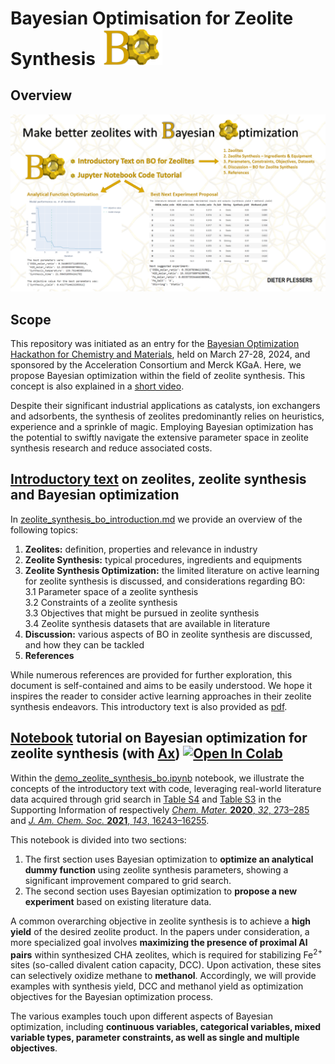 # Bayesian Optimisation for Zeolite Synthesis <img src="images/BO_Zeolite.png" alt="Zeolite" width="100"/>

## Overview
<img src="images/Poster_BO_Zeolite.png" alt="Summarizing poster" width="800"/>

## Scope
This repository was initiated as an entry for the [Bayesian Optimization Hackathon for Chemistry and Materials](https://ac-bo-hackathon.github.io/), held on March 27-28, 2024, and sponsored by the Acceleration Consortium and Merck KGaA. Here, we propose Bayesian optimization within the field of zeolite synthesis. This concept is also explained in a [short video](https://www.youtube.com/watch?v=4lFEUixwkE8).

Despite their significant industrial applications as catalysts, ion exchangers and adsorbents, the synthesis of zeolites predominantly relies on heuristics, experience and a sprinkle of magic.  Employing Bayesian optimization has the potential to swiftly navigate the extensive parameter space in zeolite synthesis research and reduce associated costs.

## [Introductory text](./zeolite_synthesis_bo_introduction.md) on zeolites, zeolite synthesis and Bayesian optimization
In [zeolite_synthesis_bo_introduction.md](./zeolite_synthesis_bo_introduction.md) we provide an overview of the following topics:
1. **Zeolites:** definition, properties and relevance in industry
2. **Zeolite Synthesis:** typical procedures, ingredients and equipments
3. **Zeolite Synthesis Optimization:** the limited literature on active learning for zeolite synthesis is discussed, and considerations regarding BO:  
   3.1 Parameter space of a zeolite synthesis  
   3.2 Constraints of a zeolite synthesis  
   3.3 Objectives that might be pursued in zeolite synthesis  
   3.4 Zeolite synthesis datasets that are available in literature  
4. **Discussion:** various aspects of BO in zeolite synthesis are discussed, and how they can be tackled
5. **References**

While numerous references are provided for further exploration, this document is self-contained and aims to be easily understood. We hope it inspires the reader to consider active learning approaches in their zeolite synthesis endeavors. 
This introductory text is also provided as [pdf](./zeolite_synthesis_bo_introduction.pdf).

## [Notebook](./demo_zeolite_synthesis_bo.ipynb) tutorial on Bayesian optimization for zeolite synthesis (with [Ax](https://ax.dev/)) <a target="_blank" href="https://colab.research.google.com/github/DieterPlessers/test_md/blob/main/demo_zeolite_synthesis_bo.ipynb"><img src="https://colab.research.google.com/assets/colab-badge.svg" alt="Open In Colab"/></a>
Within the [demo_zeolite_synthesis_bo.ipynb](./demo_zeolite_synthesis_bo.ipynb) notebook, we illustrate the concepts of the introductory text with code, leveraging real-world literature data acquired through grid search in [Table S4](https://pubs.acs.org/doi/suppl/10.1021/acs.chemmater.9b03738/suppl_file/cm9b03738_si_001.pdf#page=10) and [Table S3](https://pubs.acs.org/doi/suppl/10.1021/jacs.1c07590/suppl_file/ja1c07590_si_001.pdf#page=9) in the Supporting Information of respectively [*Chem. Mater.* **2020**, *32*, 273–285](https://pubs.acs.org/doi/abs/10.1021/acs.chemmater.9b03738) and [*J. Am. Chem. Soc.* **2021**, *143*, 16243–16255](https://pubs.acs.org/doi/10.1021/jacs.1c07590).  

This notebook is divided into two sections:
1. The first section uses Bayesian optimization to **optimize an analytical dummy function** using zeolite synthesis parameters, showing a significant improvement compared to grid search.
2. The second section uses Bayesian optimization to **propose a new experiment** based on existing literature data.

A common overarching objective in zeolite synthesis is to achieve a **high yield** of the desired zeolite product. In the papers under consideration, a more specialized goal involves **maximizing the presence of proximal Al pairs** within synthesized CHA zeolites, which is required for stabilizing Fe<sup>2+</sup> sites (so-called divalent cation capacity, DCC). Upon activation, these sites can selectively oxidize methane to **methanol**. Accordingly, we will provide examples with synthesis yield, DCC and methanol yield as optimization objectives for the Bayesian optimization process.

The various examples touch upon different aspects of Bayesian optimization, including **continuous variables, categorical variables, mixed variable types, parameter constraints, as well as single and multiple objectives**.






